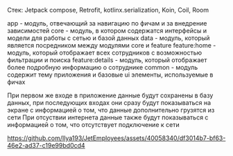 Стек: Jetpack compose, Retrofit, kotlinx.serialization, Koin, Coil, Room

app - модуль, отвечающий за навигацию по фичам и за внедрение зависимостей
core - модуль, в котором содержатся интерфейсы и модели для работы с сетью и базой данных
data - модуль, который является посредником между модулями core и feature
feature:home - модуль, который отображает всех сотрудников с возможностью фильтрации и поиска
feature:details - модуль, который отображает более подробную информацию о сотруднике
common - модуль содержит тему приложения и базовые ui элементы, используемые в фичах

При первом же входе в приложение данные будут сохранены в базу данных, при последующих входах они сразу будут показываться на экране с информацией о том, что данные дополнительно грузятся из сети
При отсуствии интернета данные также будут показываться с информацией о том, что отсутствует подключение к сети

https://github.com/Ilya193/JetEmployees/assets/40058340/df3014b7-bf63-46e2-ad37-c19e99bd0cd4
